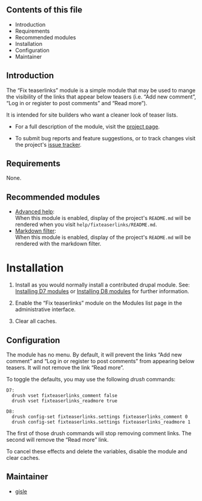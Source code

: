 ## Contents of this file

* Introduction
* Requirements
* Recommended modules
* Installation
* Configuration
* Maintainer


## Introduction

The “Fix teaserlinks” module is a simple module that may be used to
mange the visibility of the links that appear below teasers (i.e. “Add
new comment”, “Log in or register to post comments” and “Read more”).

It is intended for site builders who want a cleaner look of teaser lists.

* For a full description of the module, visit the [project page][1].

* To submit bug reports and feature suggestions, or to track changes
  visit the project's [issue tracker][2].


## Requirements

None.

## Recommended modules

* [Advanced help][4]:  
  When this module is enabled, display of the project's `README.md`
  will be rendered when you visit
  `help/fixteaserlinks/README.md`.
* [Markdown filter][5]:  
  When this module is enabled, display of the project's `README.md`
  will be rendered with the markdown filter.

# Installation

1. Install as you would normally install a contributed drupal
   module. See: [Installing D7 modules][6] or [Installing D8
   modules][7] for further information.

2. Enable the “Fix teaserlinks” module on the Modules list page in the
   administrative interface.

3. Clear all caches.


## Configuration

The module has no menu. By default, it will prevent the links “Add new
comment” and “Log in or register to post comments” from appearing
below teasers. It will not remove the link “Read more”.

To toggle the defaults, you may use the following *drush* commands:

    D7:  
      drush vset fixteaserlinks_comment false
      drush vset fixteaserlinks_readmore true

    D8:  
      drush config-set fixteaserlinks.settings fixteaserlinks_comment 0
      drush config-set fixteaserlinks.settings fixteaserlinks_readmore 1

The first of those drush commands will stop removing comment links.
The second will remove the “Read more” link.

To cancel these effects and delete the variables, disable the module
and clear caches.


## Maintainer

* [gisle](https://www.drupal.org/u/gisle)

[1]: https://drupal.org/project/fixteaserlinks
[2]: https://drupal.org/project/issues/fixteaserlinks
[3]: https://www.drupal.org/project/advanced_help_hint
[4]: https://www.drupal.org/project/advanced_help
[5]: https://www.drupal.org/project/markdown
[6]: https://drupal.org/documentation/install/modules-themes/modules-7
[7]: https://drupal.org/documentation/install/modules-themes/modules-8
